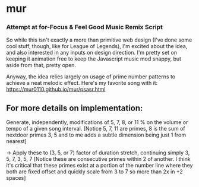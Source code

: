 # mur
### Attempt at for-Focus & Feel Good Music Remix Script


So while this isn't exactly a more than primitive web design (I've done some cool stuff, though, like for League of Legends), I'm excited about the idea, and also interested in any inputs on design direction. I'm pretty set on keeping it animation free to keep the Javascript music mod snappy, but aside from that, pretty open.

Anyway, the idea relies largely on usage of prime number patterns to achieve a neat melodic effect. Here's my favorite song with it: https://mur0110.github.io/mur/psasr.html

## For more details on implementation:

Generate, independently, modifications of 5, 7, 8, or 11 % on the volume or tempo of a given song interval. [Notice 5, 7, 11 are primes, 8 is the sum of nextdoor primes 3, 5 and to me adds a subtle dimension being just 1 from nearest]

-> Apply these to (3, 5, or 7) factor of duration stretch, continuing simply 3, 5, 7, 3, 5, 7 [Notice these are consecutive primes within 2 of another. I think it's critical that these primes exist at a portion of the number line where they both are fixed offset and quickly scale from 3 to 7 so more than 2x in +2 spaces]

